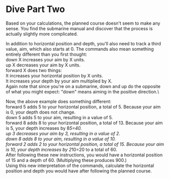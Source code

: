 # Dive Part Two

Based on your calculations, the planned course doesn't seem to make any sense. You find the submarine manual and discover that the process is actually slightly more complicated.

In addition to horizontal position and depth, you'll also need to track a third value, aim, which also starts at 0. The commands also mean something entirely different than you first thought:\
down X increases your aim by X units.\
up X decreases your aim by X units.\
forward X does two things:\
It increases your horizontal position by X units.\
It increases your depth by your aim multiplied by X.\
Again note that since you're on a submarine, down and up do the opposite of what you might expect: "down" means aiming in the positive direction.\

Now, the above example does something different:\
forward 5 adds 5 to your horizontal position, a total of 5. Because your aim is 0, your depth does not change.\
down 5 adds 5 to your aim, resulting in a value of 5.\
forward 8 adds 8 to your horizontal position, a total of 13. Because your aim is 5, your depth increases by 8*5=40.\
up 3 decreases your aim by 3, resulting in a value of 2.\
down 8 adds 8 to your aim, resulting in a value of 10.\
forward 2 adds 2 to your horizontal position, a total of 15. Because your aim is 10, your depth increases by 2*10=20 to a total of 60.\
After following these new instructions, you would have a horizontal position of 15 and a depth of 60. (Multiplying these produces 900.)\
Using this new interpretation of the commands, calculate the horizontal position and depth you would have after following the planned course.
